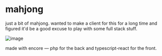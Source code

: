 # mahjong

just a bit of mahjong. wanted to make a client for this for a long time and figured it'd be a good excuse to play with some full stack stuff.

![image](https://user-images.githubusercontent.com/79169638/216791815-69f880df-c9a1-449d-ae00-533e4bad0bfe.png)

made with encore — php for the back and typescript-react for the front.
